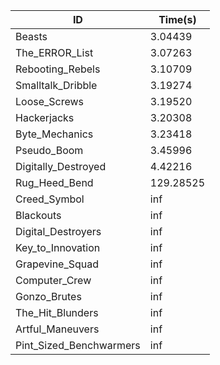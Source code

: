|ID|Time(s)|
|-|-|
|Beasts|3.04439|
|The_ERROR_List|3.07263|
|Rebooting_Rebels|3.10709|
|Smalltalk_Dribble|3.19274|
|Loose_Screws|3.19520|
|Hackerjacks|3.20308|
|Byte_Mechanics|3.23418|
|Pseudo_Boom|3.45996|
|Digitally_Destroyed|4.42216|
|Rug_Heed_Bend|129.28525|
|Creed_Symbol|inf|
|Blackouts|inf|
|Digital_Destroyers|inf|
|Key_to_Innovation|inf|
|Grapevine_Squad|inf|
|Computer_Crew|inf|
|Gonzo_Brutes|inf|
|The_Hit_Blunders|inf|
|Artful_Maneuvers|inf|
|Pint_Sized_Benchwarmers|inf|
